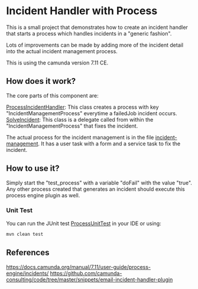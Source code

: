 # Incident Handler with Process

This is a small project that demonstrates how to create an incident handler that starts a process which handles incidents in a "generic fashion".

Lots of improvements can be made by adding more of the incident detail into the actual incident management process.

This is using the camunda version 7.11 CE.

## How does it work?

The core parts of this component are:

[ProcessIncidentHandler](src/main/java/com/camunda/consulting/demo/incident/ProcessIncidentHandler.java): This class creates a process with key "IncidentManagementProcess" everytime a failedJob incident occurs.
[SolveIncident](src/main/java/com/camunda/consulting/demo/incident/SolveIncident.java): This class is a delegate called from within the "IncidentManagementProcess" that fixes the incident.

The actual process for the incident management is in the file [incident-management](src/main/resources/incident-management.bpmn). It has a user task with a form and a service task to fix the incident.

## How to use it?

Simply start the "test_process" with a variable "doFail" with the value "true". Any other process created that generates an incident should execute this process engine plugin as well.

### Unit Test
You can run the JUnit test [ProcessUnitTest](src/test/java/com/camunda/consulting/demo/ProcessUnitTest.java) in your IDE or using:
```bash
mvn clean test
```

## References

https://docs.camunda.org/manual/7.11/user-guide/process-engine/incidents/
https://github.com/camunda-consulting/code/tree/master/snippets/email-incident-handler-plugin